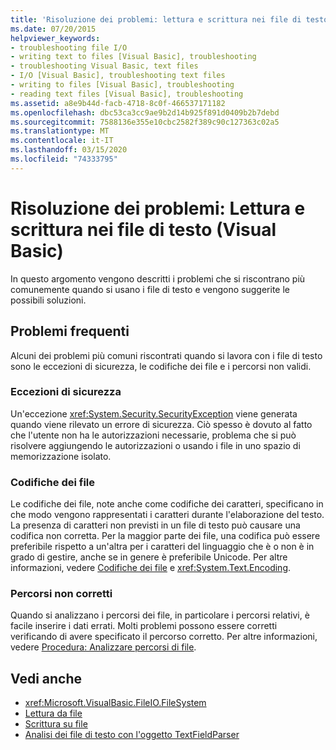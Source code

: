 ```yaml
---
title: 'Risoluzione dei problemi: lettura e scrittura nei file di testo'
ms.date: 07/20/2015
helpviewer_keywords:
- troubleshooting file I/O
- writing text to files [Visual Basic], troubleshooting
- troubleshooting Visual Basic, text files
- I/O [Visual Basic], troubleshooting text files
- writing to files [Visual Basic], troubleshooting
- reading text files [Visual Basic], troubleshooting
ms.assetid: a8e9b44d-facb-4718-8c0f-466537171182
ms.openlocfilehash: dbc53ca3cc9ae9b2d14b925f891d0409b2b7debd
ms.sourcegitcommit: 7588136e355e10cbc2582f389c90c127363c02a5
ms.translationtype: MT
ms.contentlocale: it-IT
ms.lasthandoff: 03/15/2020
ms.locfileid: "74333795"
---
```

# <a name="troubleshooting-reading-from-and-writing-to-text-files-visual-basic"></a>Risoluzione dei problemi: Lettura e scrittura nei file di testo (Visual Basic)

In questo argomento vengono descritti i problemi che si riscontrano più comunemente quando si usano i file di testo e vengono suggerite le possibili soluzioni.  
  
## <a name="common-problems"></a>Problemi frequenti  

 Alcuni dei problemi più comuni riscontrati quando si lavora con i file di testo sono le eccezioni di sicurezza, le codifiche dei file e i percorsi non validi.  
  
### <a name="security-exceptions"></a>Eccezioni di sicurezza  

 Un'eccezione <xref:System.Security.SecurityException> viene generata quando viene rilevato un errore di sicurezza. Ciò spesso è dovuto al fatto che l'utente non ha le autorizzazioni necessarie, problema che si può risolvere aggiungendo le autorizzazioni o usando i file in uno spazio di memorizzazione isolato.  
  
### <a name="file-encodings"></a>Codifiche dei file  

 Le codifiche dei file, note anche come codifiche dei caratteri, specificano in che modo vengono rappresentati i caratteri durante l'elaborazione del testo. La presenza di caratteri non previsti in un file di testo può causare una codifica non corretta. Per la maggior parte dei file, una codifica può essere preferibile rispetto a un'altra per i caratteri del linguaggio che è o non è in grado di gestire, anche se in genere è preferibile Unicode. Per altre informazioni, vedere [Codifiche dei file](../../../../visual-basic/developing-apps/programming/drives-directories-files/file-encodings.md) e <xref:System.Text.Encoding>.  
  
### <a name="incorrect-paths"></a>Percorsi non corretti  

 Quando si analizzano i percorsi dei file, in particolare i percorsi relativi, è facile inserire i dati errati. Molti problemi possono essere corretti verificando di avere specificato il percorso corretto. Per altre informazioni, vedere [Procedura: Analizzare percorsi di file](../../../../visual-basic/developing-apps/programming/drives-directories-files/how-to-parse-file-paths.md).  
  
## <a name="see-also"></a>Vedi anche

- <xref:Microsoft.VisualBasic.FileIO.FileSystem>
- [Lettura da file](../../../../visual-basic/developing-apps/programming/drives-directories-files/reading-from-files.md)
- [Scrittura su file](../../../../visual-basic/developing-apps/programming/drives-directories-files/writing-to-files.md)
- [Analisi dei file di testo con l'oggetto TextFieldParser](../../../../visual-basic/developing-apps/programming/drives-directories-files/parsing-text-files-with-the-textfieldparser-object.md)
